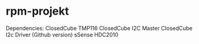 # rpm-projekt

Dependencies:
ClosedCube TMP116
ClosedCube I2C Master
ClosedCube I2c Driver (Github version)
sSense HDC2010
